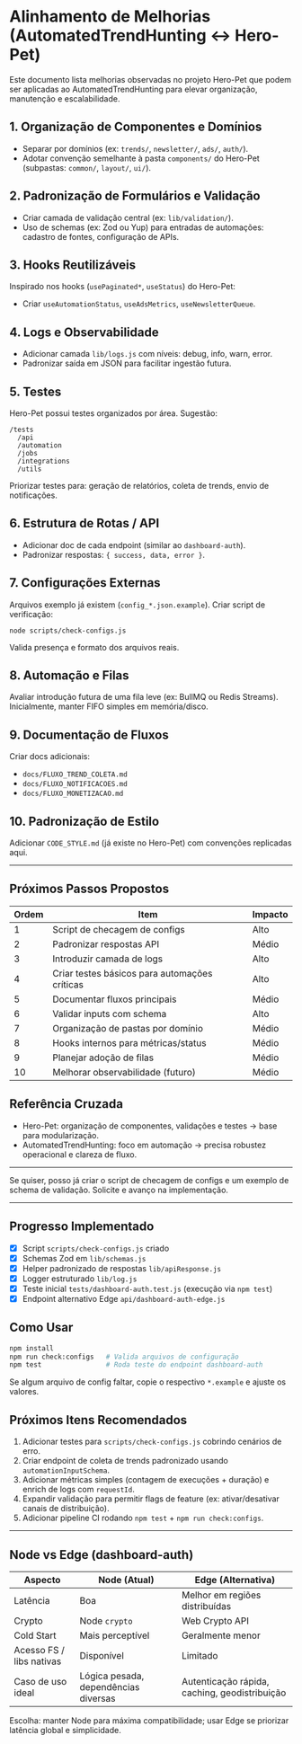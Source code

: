 # Alinhamento de Melhorias (AutomatedTrendHunting ↔ Hero-Pet)

Este documento lista melhorias observadas no projeto Hero-Pet que podem ser aplicadas ao AutomatedTrendHunting para elevar organização, manutenção e escalabilidade.

## 1. Organização de Componentes e Domínios

- Separar por domínios (ex: `trends/`, `newsletter/`, `ads/`, `auth/`).
- Adotar convenção semelhante à pasta `components/` do Hero-Pet (subpastas: `common/`, `layout/`, `ui/`).

## 2. Padronização de Formulários e Validação

- Criar camada de validação central (ex: `lib/validation/`).
- Uso de schemas (ex: Zod ou Yup) para entradas de automações: cadastro de fontes, configuração de APIs.

## 3. Hooks Reutilizáveis

Inspirado nos hooks (`usePaginated*`, `useStatus`) do Hero-Pet:

- Criar `useAutomationStatus`, `useAdsMetrics`, `useNewsletterQueue`.

## 4. Logs e Observabilidade

- Adicionar camada `lib/logs.js` com níveis: debug, info, warn, error.
- Padronizar saída em JSON para facilitar ingestão futura.

## 5. Testes

Hero-Pet possui testes organizados por área.
Sugestão:

```
/tests
  /api
  /automation
  /jobs
  /integrations
  /utils
```

Priorizar testes para: geração de relatórios, coleta de trends, envio de notificações.

## 6. Estrutura de Rotas / API

- Adicionar doc de cada endpoint (similar ao `dashboard-auth`).
- Padronizar respostas: `{ success, data, error }`.

## 7. Configurações Externas

Arquivos exemplo já existem (`config_*.json.example`). Criar script de verificação:

```
node scripts/check-configs.js
```

Valida presença e formato dos arquivos reais.

## 8. Automação e Filas

Avaliar introdução futura de uma fila leve (ex: BullMQ ou Redis Streams). Inicialmente, manter FIFO simples em memória/disco.

## 9. Documentação de Fluxos

Criar docs adicionais:

- `docs/FLUXO_TREND_COLETA.md`
- `docs/FLUXO_NOTIFICACOES.md`
- `docs/FLUXO_MONETIZACAO.md`

## 10. Padronização de Estilo

Adicionar `CODE_STYLE.md` (já existe no Hero-Pet) com convenções replicadas aqui.

---

## Próximos Passos Propostos

| Ordem | Item                                          | Impacto |
| ----- | --------------------------------------------- | ------- |
| 1     | Script de checagem de configs                 | Alto    |
| 2     | Padronizar respostas API                      | Médio   |
| 3     | Introduzir camada de logs                     | Alto    |
| 4     | Criar testes básicos para automações críticas | Alto    |
| 5     | Documentar fluxos principais                  | Médio   |
| 6     | Validar inputs com schema                     | Alto    |
| 7     | Organização de pastas por domínio             | Médio   |
| 8     | Hooks internos para métricas/status           | Médio   |
| 9     | Planejar adoção de filas                      | Médio   |
| 10    | Melhorar observabilidade (futuro)             | Médio   |

## Referência Cruzada

- Hero-Pet: organização de componentes, validações e testes → base para modularização.
- AutomatedTrendHunting: foco em automação → precisa robustez operacional e clareza de fluxo.

---

Se quiser, posso já criar o script de checagem de configs e um exemplo de schema de validação. Solicite e avanço na implementação.

---

## Progresso Implementado

- [x] Script `scripts/check-configs.js` criado
- [x] Schemas Zod em `lib/schemas.js`
- [x] Helper padronizado de respostas `lib/apiResponse.js`
- [x] Logger estruturado `lib/log.js`
- [x] Teste inicial `tests/dashboard-auth.test.js` (execução via `npm test`)
- [x] Endpoint alternativo Edge `api/dashboard-auth-edge.js`

## Como Usar

```bash
npm install
npm run check:configs   # Valida arquivos de configuração
npm test                # Roda teste do endpoint dashboard-auth
```

Se algum arquivo de config faltar, copie o respectivo `*.example` e ajuste os valores.

## Próximos Itens Recomendados

1. Adicionar testes para `scripts/check-configs.js` cobrindo cenários de erro.
2. Criar endpoint de coleta de trends padronizado usando `automationInputSchema`.
3. Adicionar métricas simples (contagem de execuções + duração) e enrich de logs com `requestId`.
4. Expandir validação para permitir flags de feature (ex: ativar/desativar canais de distribuição).
5. Adicionar pipeline CI rodando `npm test` + `npm run check:configs`.

---

## Node vs Edge (dashboard-auth)

| Aspecto                  | Node (Atual)                         | Edge (Alternativa)                            |
| ------------------------ | ------------------------------------ | --------------------------------------------- |
| Latência                 | Boa                                  | Melhor em regiões distribuídas                |
| Crypto                   | Node `crypto`                        | Web Crypto API                                |
| Cold Start               | Mais perceptível                     | Geralmente menor                              |
| Acesso FS / libs nativas | Disponível                           | Limitado                                      |
| Caso de uso ideal        | Lógica pesada, dependências diversas | Autenticação rápida, caching, geodistribuição |

Escolha: manter Node para máxima compatibilidade; usar Edge se priorizar latência global e simplicidade.
